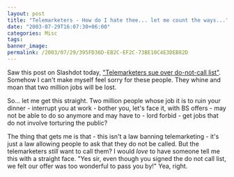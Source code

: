 ```yaml
---
layout: post
title: "Telemarketers - How do I hate thee... let me count the ways..."
date: "2003-07-29T16:07:30+06:00"
categories: Misc 
tags: 
banner_image: 
permalink: /2003/07/29/395FD36D-EB2C-EF2C-73BE10C4E3DEB82D
---
```


Saw this post on Slashdot today, <a href="http://www.cnn.com/2003/TECH/ptech/07/29/telemarketers.sue.ap/index.html">"Telemarketers sue over do-not-call list"</a>. Somehow I can't make myself feel sorry for these people. They whine and moan that two million jobs will be lost.

So... let me get this straight. Two million people whose job it is to ruin your dinner - interrupt you at work - bother you, let's face it, with BS offers - may not be able to do so anymore and may have to - lord forbid - get jobs that do not involve torturing the public? 

The thing that gets me is that - this isn't a law banning telemarketing - it's just a law allowing people to ask that they do not be called. But the telemarketers <i>still</i> want to call them? I would <i>love</i> to have someone tell me this with a straight face. "Yes sir, even though you signed the do not call list, we felt our offer was too wonderful to pass you by!" Yea, right.